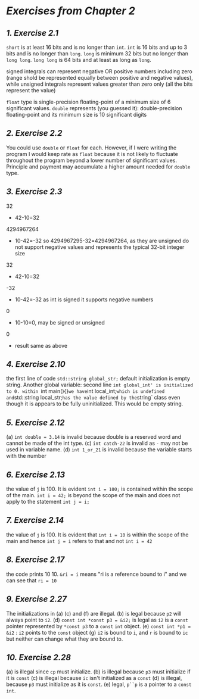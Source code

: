# *Exercises from Chapter 2*

## *1. Exercise 2.1*

`short` is at least 16 bits and is no longer than `int`. `int` is 16 bits and up to 3 bits and is no longer than `long`. `long` is minimum 32 bits but no longer than `long long`. `long long` is 64 bits and at least as long as `long`. 

signed integrals can represent negative OR positive numbers including zero (range shold be represented equally between positive and negative values), while unsigned integrals represent values greater than zero only (all the bits represent the value)

`float` type is single-precision floating-point of a minimum size of 6 significant values. `double` represents (you guessed it): double-precision floating-point and its minimum size is 10 significant digits

## *2. Exercise 2.2*

You could use `double` or `float` for each. However, if  I were writing the program I would keep rate as `float` because it is not likely to fluctuate throughout the program beyond a lower number of significant values. Principle and payment may accumulate a higher amount needed for `double` type.


## *3. Exercise 2.3*

32

- 42-10=32

4294967264

- 10-42=-32 so 4294967295-32=4294967264, as they are unsigned do not support negative values and represents the typical 32-bit integer size 

32

- 42-10=32 

-32

- 10-42=-32 as int is signed it supports negative numbers


0

- 10-10=0, may be signed or unsigned 

0

- result same as above

## *4. Exercise 2.10*

the first line of code `std::string global_str;` default initialization is empty string. Another global variable: second line `int global_int' is initialized to 0. within `int main(){}` we have `int local_int;` which is undefined and `std::string local_str;` has the value defined by the `string` class even though it is appears to be fully uninitialized. This would be empty string.

## *5. Exercise 2.12*

(a) `int double = 3.14` is invalid because double is a reserved word and cannot be made of the int type. (c) `int catch-22`  is invalid as `-` may not be used in variable name. (d) `int 1_or_21` is invalid because the variable starts with the number

## *6. Exercise 2.13*

the value of `j` is 100. It is evident `int i = 100;` is contained within the scope of the main. `int i = 42;` is beyond the scope of the main and does not apply to the statement `int j = i;`

## *7. Exercise 2.14*

the value of `j` is 100. It is evident that `int i = 10` is within the scope of the main and hence `int j = i` refers to that and not `int i = 42`

## *8. Exercise 2.17*

the code prints 10 10. `&ri = i` means "ri is a reference bound to i" and we can see that `ri = 10`

## *9. Exercise 2.27*

The initializations in (a) (c) and (f) are illegal. (b) is legal because `p2` will always point to `i2`. (d) `const int *const p3 = &i2;` is legal as `i2` is a `const` pointer represented by `*const p3` to a `const` `int` object. (e) `const int *p1 = &i2` : `i2`  points to the `const` object (g) `i2` is bound to `i`, and `r` is bound to `ic` but neither can change what they are bound to.

## *10. Exercise 2.28*

(a) is illegal since `cp` must initialize. (b) is illegal because `p3` must initialize if it is `const` (c) is illegal because `ic` isn't initialized as a `const` (d) is illegal, because `p3` must initialize as it is `const`. (e) legal, `p``p` is a pointer to a `const int`.
